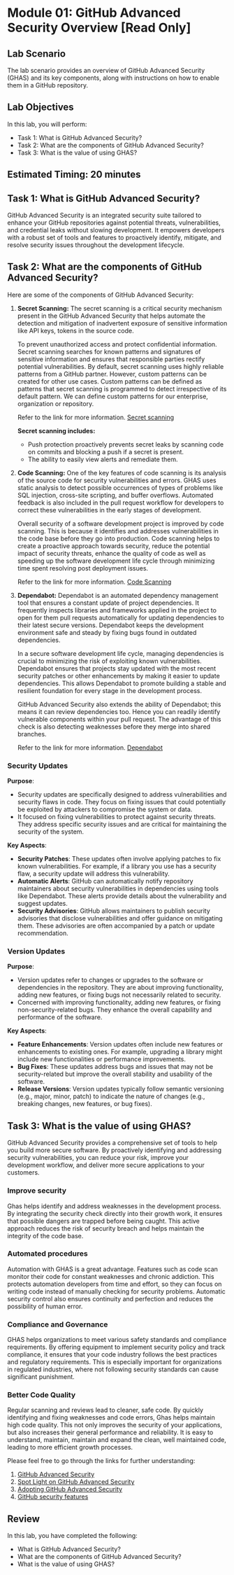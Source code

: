 # Module 01: GitHub Advanced Security Overview [Read Only]

## Lab Scenario

The lab scenario provides an overview of GitHub Advanced Security (GHAS) and its key components, along with instructions on how to enable them in a GitHub repository.

## Lab Objectives
In this lab, you will perform:

- Task 1: What is GitHub Advanced Security? 
- Task 2: What are the components of GitHub Advanced Security?  
- Task 3: What is the value of using GHAS? 

## Estimated Timing: 20 minutes

## Task 1: What is GitHub Advanced Security?

GitHub Advanced Security is an integrated security suite tailored to enhance your GitHub repositories against potential threats, vulnerabilities, and credential leaks without slowing development. It empowers developers with a robust set of tools and features to proactively identify, mitigate, and resolve security issues throughout the development lifecycle. 

## Task 2: What are the components of GitHub Advanced Security?

Here are some of the components of GitHub Advanced Security:

1. **Secret Scanning:** The secret scanning is a critical security mechanism present in the GitHub Advanced Security that helps automate the detection and mitigation of inadvertent exposure of sensitive information like API keys, tokens in the source code.

    To prevent unauthorized access and protect confidential information. Secret scanning searches for known patterns and signatures of sensitive information and ensures that responsible parties rectify potential vulnerabilities. By default, secret scanning uses highly reliable patterns from a GitHub partner. However, custom patterns can be created for other use cases. Custom patterns can be defined as patterns that secret scanning is programmed to detect irrespective of its default pattern. We can define custom patterns for our enterprise, organization or repository.

   Refer to the link for more information. [Secret scanning](https://docs.github.com/en/code-security/secret-scanning/about-secret-scanning)

   **Secret scanning includes:**
    - Push protection proactively prevents secret leaks by scanning code on commits and blocking a push if a secret is present.
    - The ability to easily view alerts and remediate them.

1. **Code Scanning:** One of the key features of code scanning is its analysis of the source code for security vulnerabilities and errors. GHAS uses static analysis to detect possible occurrences of types of problems like SQL injection, cross-site scripting, and buffer overflows. Automated feedback is also included in the pull request workflow for developers to correct these vulnerabilities in the early stages of development.

    Overall security of a software development project is improved by code scanning. This is because it identifies and addresses vulnerabilities in the code base before they go into production. Code scanning helps to create a proactive approach towards security, reduce the potential impact of security threats, enhance the quality of code as well as speeding up the software development life cycle through minimizing time spent resolving post deployment issues.

   Refer to the link for more information. [Code Scanning](https://docs.github.com/en/code-security/code-scanning/introduction-to-code-scanning/about-code-scanning)

1. **Dependabot:** Dependabot is an automated dependency management tool that ensures a constant update of project dependencies. It frequently inspects libraries and frameworks applied in the project to open for them pull requests automatically for updating dependencies to their latest secure versions. Dependabot keeps the development environment safe and steady by fixing bugs found in outdated dependencies.

    In a secure software development life cycle, managing dependencies is crucial to minimizing the risk of exploiting known vulnerabilities. Dependabot ensures that projects stay updated with the most recent security patches or other enhancements by making it easier to update dependencies. This allows Dependabot to promote building a stable and resilient foundation for every stage in the development process.

    GitHub Advanced Security also extends the ability of Dependabot; this means it can review dependencies too. Hence you can readily identify vulnerable components within your pull request. The advantage of this check is also detecting weaknesses before they merge into shared branches.

   Refer to the link for more information. [Dependabot](https://docs.github.com/en/code-security/getting-started/dependabot-quickstart-guide)

### Security Updates

**Purpose**:
   - Security updates are specifically designed to address vulnerabilities and security flaws in code. They focus on fixing issues that could potentially be exploited by attackers to compromise the system or data.
   -  It focused on fixing vulnerabilities to protect against security threats. They address specific security issues and are critical for maintaining the security of the system.

**Key Aspects**:

   - **Security Patches**: These updates often involve applying patches to fix known vulnerabilities. For example, if a library you use has a security flaw, a security update will address this vulnerability.
   - **Automatic Alerts**: GitHub can automatically notify repository maintainers about security vulnerabilities in dependencies using tools like Dependabot. These alerts provide details about the vulnerability and suggest updates.
   - **Security Advisories**: GitHub allows maintainers to publish security advisories that disclose vulnerabilities and offer guidance on mitigating them. These advisories are often accompanied by a patch or update recommendation.

### Version Updates

**Purpose**:

   - Version updates refer to changes or upgrades to the software or dependencies in the repository. They are about improving functionality, adding new features, or fixing bugs not necessarily related to security.
   - Concerned with improving functionality, adding new features, or fixing non-security-related bugs. They enhance the overall capability and performance of the software.

**Key Aspects**:

   - **Feature Enhancements**: Version updates often include new features or enhancements to existing ones. For example, upgrading a library might include new functionalities or performance improvements.
   - **Bug Fixes**: These updates address bugs and issues that may not be security-related but improve the overall stability and usability of the software.
   - **Release Versions**: Version updates typically follow semantic versioning (e.g., major, minor, patch) to indicate the nature of changes (e.g., breaking changes, new features, or bug fixes).

## Task 3: What is the value of using GHAS? 

GitHub Advanced Security provides a comprehensive set of tools to help you build more secure software. By proactively identifying and addressing security vulnerabilities, you can reduce your risk, improve your development workflow, and deliver more secure applications to your customers.

### Improve security

Ghas helps identify and address weaknesses in the development process. By integrating the security check directly into their growth work, it ensures that possible dangers are trapped before being caught. This active approach reduces the risk of security breach and helps maintain the integrity of the code base.

### Automated procedures

Automation with GHAS is a great advantage. Features such as code scan monitor their code for constant weaknesses and chronic addiction. This protects automation developers from time and effort, so they can focus on writing code instead of manually checking for security problems. Automatic security control also ensures continuity and perfection and reduces the possibility of human error.

### Compliance and Governance

GHAS helps organizations to meet various safety standards and compliance requirements. By offering equipment to implement security policy and track compliance, it ensures that your code industry follows the best practices and regulatory requirements. This is especially important for organizations in regulated industries, where not following security standards can cause significant punishment.

### Better Code Quality

Regular scanning and reviews lead to cleaner, safe code. By quickly identifying and fixing weaknesses and code errors, Ghas helps maintain high code quality. This not only improves the security of your applications, but also increases their general performance and reliability. It is easy to understand, maintain, maintain and expand the clean, well maintained code, leading to more efficient growth processes.

Please feel free to go through the links for further understanding:

1. [GitHub Advanced Security](https://docs.github.com/en/get-started/learning-about-github/about-github-advanced-security)
2. [Spot Light on GitHub Advanced Security](https://developer.microsoft.com/en-us/reactor/series/S-1311/?wt.mc_id=promotional_S-1311_email_reactor)
3. [Adopting GitHub Advanced Security](https://docs.github.com/en/enterprise-cloud@latest/code-security/adopting-github-advanced-security-at-scale/introduction-to-adopting-github-advanced-security-at-scale)
4. [GitHub security features](https://docs.github.com/en/code-security/getting-started/github-security-features)

## Review
In this lab, you have completed the following:

+ What is GitHub Advanced Security?
+ What are the components of GitHub Advanced Security?
+ What is the value of using GHAS? 
